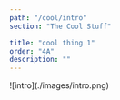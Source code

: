 ```yaml
---
path: "/cool/intro"
section: "The Cool Stuff"

title: "cool thing 1"
order: "4A"
description: ""
---
```

<insert fun thing>
![intro](./images/intro.png)
